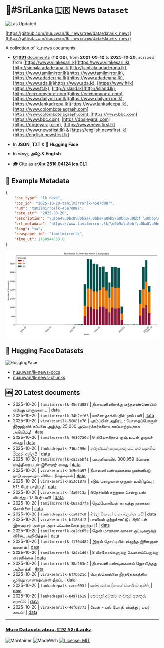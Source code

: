 # 📄#SriLanka 🇱🇰 News `Dataset`

![LastUpdated](https://img.shields.io/badge/last_updated-2025--10--20_12:47:16-green)

[https://github.com/nuuuwan/lk_news/tree/data/data/lk_news](https://github.com/nuuuwan/lk_news/tree/data/data/lk_news)

A collection of lk_news documents.

- [**81,891** documents](https://github.com/nuuuwan/lk_news/tree/data/data/lk_news) (**1.2 GB**), from **2021-09-12** to **2025-10-20**, scraped from [https://www.virakesari.lk](https://www.virakesari.lk), [http://sinhala.adaderana.lk](http://sinhala.adaderana.lk), [https://www.tamilmirror.lk](https://www.tamilmirror.lk), [https://www.adaderana.lk](https://www.adaderana.lk), [https://www.ada.lk](https://www.ada.lk), [https://www.ft.lk](https://www.ft.lk), [http://island.lk](http://island.lk), [https://economynext.com](https://economynext.com), [https://www.dailymirror.lk](https://www.dailymirror.lk), [https://www.lankadeepa.lk](https://www.lankadeepa.lk), [https://www.colombotelegraph.com](https://www.colombotelegraph.com), [https://www.bbc.com](https://www.bbc.com), [https://dbsjeyaraj.com](https://dbsjeyaraj.com), [https://www.newsfirst.lk](https://www.newsfirst.lk) & [https://english.newsfirst.lk](https://english.newsfirst.lk)

- In **JSON**, **TXT** & **🤗 Hugging Face**

- In **සිංහල**, **தமிழ்** & **English**

- 🎓 Cite as **[arXiv:2510.04124](https://arxiv.org/abs/2510.04124) [cs.CL]**

## 📝 Example Metadata

```json
{
    "doc_type": "lk_news",
    "doc_id": "2025-10-20-tamilmirrorlk-45e7d087",
    "num": "tamilmirrorlk-45e7d087",
    "date_str": "2025-10-20",
    "description": "\u0ba4\u0bc0\u0baa\u0bbe\u0bb5\u0bb3\u0bbf \u0bb5\u0bbf\u0bb3\u0b95\u0bcd\u0b95\u0bc1 \u0b8e\u0ba8\u0bcd\u0ba4 \u200b\u0b8e\u0ba3\u0bcd\u0ba3\u0bc6\u0baf\u0bbf\u0bb2\u0bcd \u0b8e\u0bb0\u0bbf\u0baf\u0bc1\u0ba4\u0bc1 \u0baa\u0bbe\u0bb0\u0bc1\u0b99\u0bcd\u0b95\u0bb3\u0bcd...",
    "url_metadata": "https://www.tamilmirror.lk/\u0b9a\u0bbf\u0ba8\u0bcd\u0ba4\u0ba9\u0bc8-\u0b9a\u0bbf\u0ba4\u0bcd\u0ba4\u0bbf\u0bb0\u0bae\u0bcd/\u0ba4\u0bc0\u0baa\u0bbe\u0bb5\u0bb3\u0bbf-\u0bb5\u0bbf\u0bb3\u0b95\u0bcd\u0b95\u0bc1-\u0b8e\u0ba8\u0bcd\u0ba4-\u0b8e\u0ba3\u0bcd\u0ba3\u0bc6\u0baf\u0bbf\u0bb2\u0bcd-\u0b8e\u0bb0\u0bbf\u0baf\u0bc1\u0ba4\u0bc1-\u0baa\u0bbe\u0bb0\u0bc1\u0b99\u0bcd\u0b95\u0bb3\u0bcd/62-366546",
    "lang": "ta",
    "newspaper_id": "tamilmirrorlk",
    "time_ut": 1760944353.0
}
```

![Chart](https://raw.githubusercontent.com/nuuuwan/lk_news/refs/heads/data/data/lk_news/docs_by_month_and_lang.png)

## 🤗 Hugging Face Datasets

![HuggingFace](https://img.shields.io/badge/-HuggingFace-FDEE21?style=for-the-badge&logo=HuggingFace)

- [nuuuwan/lk-news-docs](https://huggingface.co/datasets/nuuuwan/lk-news-docs)
- [nuuuwan/lk-news-chunks](https://huggingface.co/datasets/nuuuwan/lk-news-chunks)

## 🆕 20 Latest documents

- 2025-10-20 | `tamilmirrorlk-45e7d087` | தீபாவளி விளக்கு எந்த ​எண்ணெயில் எரியுது பாருங்கள்... | [data](https://github.com/nuuuwan/lk_news/tree/data/data/lk_news/2020s/2025/2025-10-20-tamilmirrorlk-45e7d087)
- 2025-10-20 | `tamilmirrorlk-74b2ef63` | யானை தாக்கியதில் தாய் பலி | [data](https://github.com/nuuuwan/lk_news/tree/data/data/lk_news/2020s/2025/2025-10-20-tamilmirrorlk-74b2ef63)
- 2025-10-20 | `virakesarilk-58081e76` | டிரம்ப்பின் அதிரடி : போதைப்பொருள் நீர்மூழ்கிக் கப்பலை அழித்து 25,000 அமெரிக்கர்களைக் காப்பாற்றியதாக அறிவிப்பு! | [data](https://github.com/nuuuwan/lk_news/tree/data/data/lk_news/2020s/2025/2025-10-20-virakesarilk-58081e76)
- 2025-10-20 | `tamilmirrorlk-4039739d` | 9 கிலோகிராம் குஷ் உடன் ஒருவர் கைது | [data](https://github.com/nuuuwan/lk_news/tree/data/data/lk_news/2020s/2025/2025-10-20-tamilmirrorlk-4039739d)
- 2025-10-20 | `lankadeepalk-716a499e` | තරුණයන් දෙදෙනකු යට කර පැනගිය රියදුරු අල්ලයි | [data](https://github.com/nuuuwan/lk_news/tree/data/data/lk_news/2020s/2025/2025-10-20-lankadeepalk-716a499e)
- 2025-10-20 | `tamilmirrorlk-da326bf1` | வவுனியாவில் 300,059 போதை மாத்திரையுடன் இளைஞர் கைது | [data](https://github.com/nuuuwan/lk_news/tree/data/data/lk_news/2020s/2025/2025-10-20-tamilmirrorlk-da326bf1)
- 2025-10-20 | `virakesarilk-1e9e6a97` | தீபாவளி பண்டிகையை முன்னிட்டு நாடு முழுவதும் விசேட நிகழ்வுகள் | [data](https://github.com/nuuuwan/lk_news/tree/data/data/lk_news/2020s/2025/2025-10-20-virakesarilk-1e9e6a97)
- 2025-10-20 | `virakesarilk-a53c187a` | கடும் மழையால் ஒருவர் உயிரிழப்பு ; 512 பேர் பாதிப்பு! | [data](https://github.com/nuuuwan/lk_news/tree/data/data/lk_news/2020s/2025/2025-10-20-virakesarilk-a53c187a)
- 2025-10-20 | `virakesarilk-f4a0913a` | பிரேசிலில் சுற்றுலா சென்ற பஸ் விபத்து : 17 பேர் பலி! | [data](https://github.com/nuuuwan/lk_news/tree/data/data/lk_news/2020s/2025/2025-10-20-virakesarilk-f4a0913a)
- 2025-10-20 | `tamilmirrorlk-b6aad7fa` | நெப்போலியன் காலத்து நகைகள் கொள்ளை | [data](https://github.com/nuuuwan/lk_news/tree/data/data/lk_news/2020s/2025/2025-10-20-tamilmirrorlk-b6aad7fa)
- 2025-10-20 | `lankadeepalk-cca037c9` | බිමල් චීනයේ වගා බලන්න යයි | [data](https://github.com/nuuuwan/lk_news/tree/data/data/lk_news/2020s/2025/2025-10-20-lankadeepalk-cca037c9)
- 2025-10-20 | `virakesarilk-bf188df2` | பாலியல் குற்றச்சாட்டு : பிரிட்டன் இளவரசர் அன்றூ அரச பட்டங்களைத் துறந்தார்! | [data](https://github.com/nuuuwan/lk_news/tree/data/data/lk_news/2020s/2025/2025-10-20-virakesarilk-bf188df2)
- 2025-10-20 | `tamilmirrorlk-ca2dc65e` | தென் மாகாண வாகன ஓட்டிகளுக்கு விசேட அறிவித்தல் | [data](https://github.com/nuuuwan/lk_news/tree/data/data/lk_news/2020s/2025/2025-10-20-tamilmirrorlk-ca2dc65e)
- 2025-10-20 | `tamilmirrorlk-f1704482` | இறால் தொட்டியில் விழுந்த இளைஞன் மரணம் | [data](https://github.com/nuuuwan/lk_news/tree/data/data/lk_news/2020s/2025/2025-10-20-tamilmirrorlk-f1704482)
- 2025-10-20 | `tamilmirrorlk-428c1d64` | 8 பிரதேசங்களுக்கு வௌ்ளப்பெருக்கு எச்சரிக்கை | [data](https://github.com/nuuuwan/lk_news/tree/data/data/lk_news/2020s/2025/2025-10-20-tamilmirrorlk-428c1d64)
- 2025-10-20 | `tamilmirrorlk-38a263e2` | தீபாவளி பண்டிகையால்  ஜொலித்தது அயோத்தி | [data](https://github.com/nuuuwan/lk_news/tree/data/data/lk_news/2020s/2025/2025-10-20-tamilmirrorlk-38a263e2)
- 2025-10-20 | `virakesarilk-6f7bb21c` | பொல்கொல்லை நீர்த்தேக்கத்தின் மூன்று வான்கதவுகள் திறப்பு | [data](https://github.com/nuuuwan/lk_news/tree/data/data/lk_news/2020s/2025/2025-10-20-virakesarilk-6f7bb21c)
- 2025-10-20 | `lankadeepalk-cace093f` | සජබ එජාප දීගයේ වාර්තාව අනිද්දා | [data](https://github.com/nuuuwan/lk_news/tree/data/data/lk_news/2020s/2025/2025-10-20-lankadeepalk-cace093f)
- 2025-10-20 | `lankadeepalk-04971619` | පෙදෙස් අටකට ගංවතුර අනතුරු ඇඟවීම් | [data](https://github.com/nuuuwan/lk_news/tree/data/data/lk_news/2020s/2025/2025-10-20-lankadeepalk-04971619)
- 2025-10-20 | `virakesarilk-4ef68773` | வேன் - பஸ் மோதி விபத்து ; பலர் காயம்! | [data](https://github.com/nuuuwan/lk_news/tree/data/data/lk_news/2020s/2025/2025-10-20-virakesarilk-4ef68773)

---

### [More Datasets about 🇱🇰 #SriLanka](https://github.com/nuuuwan/lk_datasets)

![Maintainer](https://img.shields.io/badge/maintainer-nuuuwan-red)
![MadeWith](https://img.shields.io/badge/made_with-python-blue)
[![License: MIT](https://img.shields.io/badge/License-MIT-yellow.svg)](https://opensource.org/licenses/MIT)
